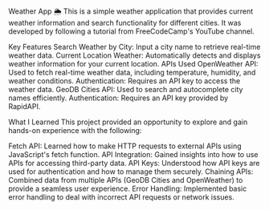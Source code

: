 Weather App 🌦️
This is a simple weather application that provides current weather information and search functionality for different cities. It was developed by following a tutorial from FreeCodeCamp's YouTube channel.

Key Features
    Search Weather by City: Input a city name to retrieve real-time weather data.
    Current Location Weather: Automatically detects and displays weather information for your current location.
APIs Used
    OpenWeather API:
        Used to fetch real-time weather data, including temperature, humidity, and weather conditions.
            Authentication: Requires an API key to access the weather data.
    GeoDB Cities API:
        Used to search and autocomplete city names efficiently.
            Authentication: Requires an API key provided by RapidAPI.
    
What I Learned
This project provided an opportunity to explore and gain hands-on experience with the following:

Fetch API: Learned how to make HTTP requests to external APIs using JavaScript's fetch function.
API Integration: Gained insights into how to use APIs for accessing third-party data.
API Keys: Understood how API keys are used for authentication and how to manage them securely.
Chaining APIs: Combined data from multiple APIs (GeoDB Cities and OpenWeather) to provide a seamless user experience.
Error Handling: Implemented basic error handling to deal with incorrect API requests or network issues.

